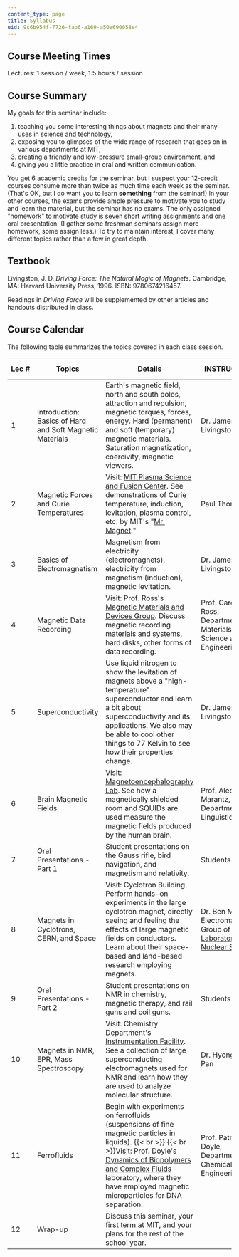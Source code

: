 ```yaml
---
content_type: page
title: Syllabus
uid: 9c6b954f-7726-fab6-a169-a50e690058e4
---
```


Course Meeting Times
--------------------

Lectures: 1 session / week, 1.5 hours / session

Course Summary
--------------

My goals for this seminar include:

1.  teaching you some interesting things about magnets and their many uses in science and technology,
2.  exposing you to glimpses of the wide range of research that goes on in various departments at MIT,
3.  creating a friendly and low-pressure small-group environment, and
4.  giving you a little practice in oral and written communication.

You get 6 academic credits for the seminar, but I suspect your 12-credit courses consume more than twice as much time each week as the seminar. (That's OK, but I do want you to learn **something** from the seminar!) In your other courses, the exams provide ample pressure to motivate you to study and learn the material, but the seminar has no exams. The only assigned "homework" to motivate study is seven short writing assignments and one oral presentation. (I gather some freshman seminars assign more homework, some assign less.) To try to maintain interest, I cover many different topics rather than a few in great depth.

Textbook
--------

Livingston, J. D. _Driving Force: The Natural Magic of Magnets_. Cambridge, MA: Harvard University Press, 1996. ISBN: 9780674216457.

Readings in _Driving Force_ will be supplemented by other articles and handouts distributed in class.

Course Calendar
---------------

The following table summarizes the topics covered in each class session.

| Lec # | Topics | Details | INSTRUCTORS | KEY DATES |
| --- | --- | --- | --- | --- |
| 1 | Introduction: Basics of Hard and Soft Magnetic Materials | Earth's magnetic field, north and south poles, attraction and repulsion, magnetic torques, forces, energy. Hard (permanent) and soft (temporary) magnetic materials. Saturation magnetization, coercivity, magnetic viewers. | Dr. James Livingston | &nbsp; |
| 2 | Magnetic Forces and Curie Temperatures | Visit: [MIT Plasma Science and Fusion Center](http://www.psfc.mit.edu/). See demonstrations of Curie temperature, induction, levitation, plasma control, etc. by MIT's "[Mr. Magnet](http://museum.mit.edu/nom150/entries/1248)." | Paul Thomas | Assignment 1 due |
| 3 | Basics of Electromagnetism | Magnetism from electricity (electromagnets), electricity from magnetism (induction), magnetic levitation. | Dr. James Livingston | Assignment 2 due |
| 4 | Magnetic Data Recording | Visit: Prof. Ross's [Magnetic Materials and Devices Group](http://caross.mit.edu/). Discuss magnetic recording materials and systems, hard disks, other forms of data recording. | Prof. Caroline Ross, Department of Materials Science and Engineering | Assignment 3 due |
| 5 | Superconductivity | Use liquid nitrogen to show the levitation of magnets above a "high-temperature" superconductor and learn a bit about superconductivity and its applications. We also may be able to cool other things to 77 Kelvin to see how their properties change. | Dr. James Livingston | Assignment 4 due |
| 6 | Brain Magnetic Fields | Visit: [Magnetoencephalography Lab](http://web.mit.edu/kitmitmeg/whatis.html). See how a magnetically shielded room and SQUIDs are used measure the magnetic fields produced by the human brain. | Prof. Alec Marantz, Department of Linguistics | Assignment 5 due |
| 7 | Oral Presentations - Part 1 | Student presentations on the Gauss rifle, bird navigation, and magnetism and relativity. | Students | &nbsp; |
| 8 | Magnets in Cyclotrons, CERN, and Space | Visit: Cyclotron Building. Perform hands-on experiments in the large cyclotron magnet, directly seeing and feeling the effects of large magnetic fields on conductors. Learn about their space-based and land-based research employing magnets. | Dr. Ben Monreal, Electromagnetics Group of the [Laboratory for Nuclear Science](http://web.mit.edu/lns/) | Assignment 6 due |
| 9 | Oral Presentations - Part 2 | Student presentations on NMR in chemistry, magnetic therapy, and rail guns and coil guns. | Students | &nbsp; |
| 10 | Magnets in NMR, EPR, Mass Spectroscopy | Visit: Chemistry Department's [Instrumentation Facility](https://chemistry.mit.edu/facilities-and-centers/department-of-chemistry-instrumentation-facility-dcif/). See a collection of large superconducting electromagnets used for NMR and learn how they are used to analyze molecular structure. | Dr. Hyongjun Pan | &nbsp; |
| 11 | Ferrofluids | Begin with experiments on ferrofluids (suspensions of fine magnetic particles in liquids).  {{< br >}}  {{< br >}}Visit: Prof. Doyle's [Dynamics of Biopolymers and Complex Fluids](http://web.mit.edu/doylegroup/) laboratory, where they have employed magnetic microparticles for DNA separation. | Prof. Patrick Doyle, Department of Chemical Engineering | &nbsp; |
| 12 | Wrap-up | Discuss this seminar, your first term at MIT, and your plans for the rest of the school year. | &nbsp; | Assignment 7 due